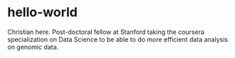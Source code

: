 # hello-world
Christian here. Post-doctoral fellow at Stanford taking the coursera specialization on Data Science to be able to do more efficient data analysis on genomic data. 
